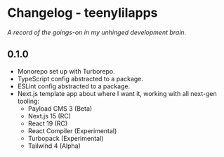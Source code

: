 # Changelog - teenylilapps
_A record of the goings-on in my unhinged development brain._

## 0.1.0

- Monorepo set up with Turborepo.
- TypeScript config abstracted to a package.
- ESLint config abstracted to a package.
- Next.js template app about where I want it, working with all next-gen tooling:
  - Payload CMS 3 (Beta)
  - Next.js 15 (RC)
  - React 19 (RC)
  - React Compiler (Experimental)
  - Turbopack (Experimental)
  - Tailwind 4 (Alpha)